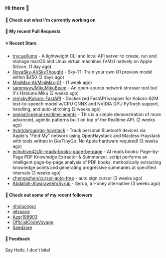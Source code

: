 ### Hi there 👋

#### 👷 Check out what I'm currently working on

#### 🔨 My recent Pull Requests


#### ⭐ Recent Stars

- [trycua/lume](https://github.com/trycua/lume) - A lightweight CLI and local API server to create, run and manage macOS and Linux virtual machines (VMs) natively on Apple Silicon. (1 day ago)
- [NovaSky-AI/SkyThought](https://github.com/NovaSky-AI/SkyThought) - Sky-T1: Train your own O1 preview model within $450 (2 days ago)
- [MiniMax-AI/MiniMax-01](https://github.com/MiniMax-AI/MiniMax-01) -  (1 week ago)
- [sammwyy/MikuMikuBeam](https://github.com/sammwyy/MikuMikuBeam) - An open-source network stresser tool but it&#39;s Hatsune Miku (2 weeks ago)
- [remsky/Kokoro-FastAPI](https://github.com/remsky/Kokoro-FastAPI) - Dockerized FastAPI wrapper for Kokoro-82M text-to-speech model w/CPU ONNX and NVIDIA GPU PyTorch support, handling, and auto-stitching (2 weeks ago)
- [openai/openai-realtime-agents](https://github.com/openai/openai-realtime-agents) - This is a simple demonstration of more advanced, agentic patterns built on top of the Realtime API. (2 weeks ago)
- [hybridgroup/go-haystack](https://github.com/hybridgroup/go-haystack) - Track personal Bluetooth devices via Apple&#39;s &#34;Find My&#34; network using OpenHaystack and Macless-Haystack with tools written in Go/TinyGo. No Apple hardware required! (3 weeks ago)
- [echohive42/AI-reads-books-page-by-page](https://github.com/echohive42/AI-reads-books-page-by-page) - AI reads books: Page-by-Page PDF Knowledge Extractor &amp; Summarizer. script performs an intelligent page-by-page analysis of PDF books, methodically extracting knowledge points and generating progressive summaries at specified intervals (3 weeks ago)
- [chengazhen/cursor-auto-free](https://github.com/chengazhen/cursor-auto-free) - auto sign cursor (3 weeks ago)
- [Abdallah-Alwarawreh/Syrup](https://github.com/Abdallah-Alwarawreh/Syrup) - Syrup, a Honey alternative (3 weeks ago)

#### 👯 Check out some of my recent followers

- [nholuongut](https://github.com/nholuongut)
- [jelspace](https://github.com/jelspace)
- [Azer198903](https://github.com/Azer198903)
- [OfficialCodeVoyage](https://github.com/OfficialCodeVoyage)
- [Saedzare](https://github.com/Saedzare)

#### 💬 Feedback

Say Hello, I don't bite!